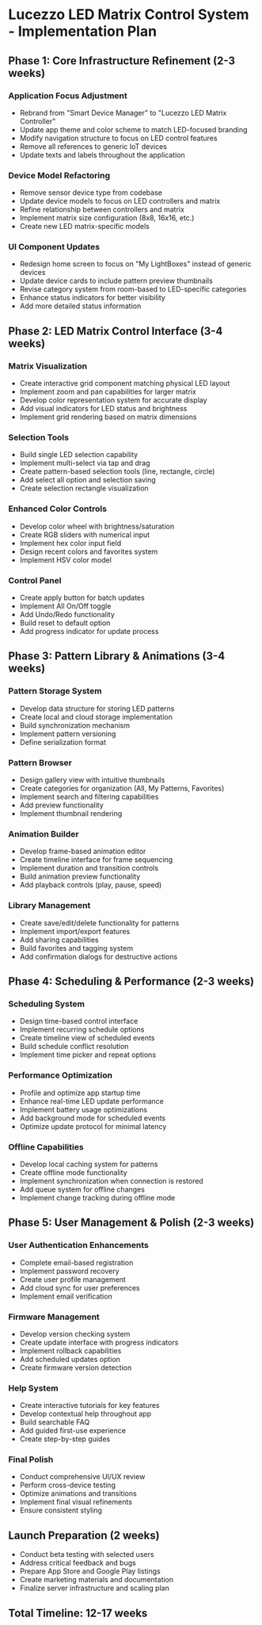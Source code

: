 # Lucezzo LED Matrix Control System - Implementation Plan

## Phase 1: Core Infrastructure Refinement (2-3 weeks)

### Application Focus Adjustment
- Rebrand from "Smart Device Manager" to "Lucezzo LED Matrix Controller"
- Update app theme and color scheme to match LED-focused branding
- Modify navigation structure to focus on LED control features
- Remove all references to generic IoT devices
- Update texts and labels throughout the application

### Device Model Refactoring
- Remove sensor device type from codebase
- Update device models to focus on LED controllers and matrix
- Refine relationship between controllers and matrix
- Implement matrix size configuration (8x8, 16x16, etc.)
- Create new LED matrix-specific models

### UI Component Updates
- Redesign home screen to focus on "My LightBoxes" instead of generic devices
- Update device cards to include pattern preview thumbnails
- Revise category system from room-based to LED-specific categories
- Enhance status indicators for better visibility
- Add more detailed status information

## Phase 2: LED Matrix Control Interface (3-4 weeks)

### Matrix Visualization
- Create interactive grid component matching physical LED layout
- Implement zoom and pan capabilities for larger matrix
- Develop color representation system for accurate display
- Add visual indicators for LED status and brightness
- Implement grid rendering based on matrix dimensions

### Selection Tools
- Build single LED selection capability
- Implement multi-select via tap and drag
- Create pattern-based selection tools (line, rectangle, circle)
- Add select all option and selection saving
- Create selection rectangle visualization

### Enhanced Color Controls
- Develop color wheel with brightness/saturation
- Create RGB sliders with numerical input
- Implement hex color input field
- Design recent colors and favorites system
- Implement HSV color model

### Control Panel
- Create apply button for batch updates
- Implement All On/Off toggle
- Add Undo/Redo functionality
- Build reset to default option
- Add progress indicator for update process

## Phase 3: Pattern Library & Animations (3-4 weeks)

### Pattern Storage System
- Develop data structure for storing LED patterns
- Create local and cloud storage implementation
- Build synchronization mechanism
- Implement pattern versioning
- Define serialization format

### Pattern Browser
- Design gallery view with intuitive thumbnails
- Create categories for organization (All, My Patterns, Favorites)
- Implement search and filtering capabilities
- Add preview functionality
- Implement thumbnail rendering

### Animation Builder
- Develop frame-based animation editor
- Create timeline interface for frame sequencing
- Implement duration and transition controls
- Build animation preview functionality
- Add playback controls (play, pause, speed)

### Library Management
- Create save/edit/delete functionality for patterns
- Implement import/export features
- Add sharing capabilities
- Build favorites and tagging system
- Add confirmation dialogs for destructive actions

## Phase 4: Scheduling & Performance (2-3 weeks)

### Scheduling System
- Design time-based control interface
- Implement recurring schedule options
- Create timeline view of scheduled events
- Build schedule conflict resolution
- Implement time picker and repeat options

### Performance Optimization
- Profile and optimize app startup time
- Enhance real-time LED update performance
- Implement battery usage optimizations
- Add background mode for scheduled events
- Optimize update protocol for minimal latency

### Offline Capabilities
- Develop local caching system for patterns
- Create offline mode functionality
- Implement synchronization when connection is restored
- Add queue system for offline changes
- Implement change tracking during offline mode

## Phase 5: User Management & Polish (2-3 weeks)

### User Authentication Enhancements
- Complete email-based registration
- Implement password recovery
- Create user profile management
- Add cloud sync for user preferences
- Implement email verification

### Firmware Management
- Develop version checking system
- Create update interface with progress indicators
- Implement rollback capabilities
- Add scheduled updates option
- Create firmware version detection

### Help System
- Create interactive tutorials for key features
- Develop contextual help throughout app
- Build searchable FAQ
- Add guided first-use experience
- Create step-by-step guides

### Final Polish
- Conduct comprehensive UI/UX review
- Perform cross-device testing
- Optimize animations and transitions
- Implement final visual refinements
- Ensure consistent styling

## Launch Preparation (2 weeks)
- Conduct beta testing with selected users
- Address critical feedback and bugs
- Prepare App Store and Google Play listings
- Create marketing materials and documentation
- Finalize server infrastructure and scaling plan

## Total Timeline: 12-17 weeks

